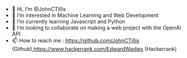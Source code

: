 - 👋 Hi, I’m @JohnCTillis
- 👀 I’m interested in Machine Learning and Web Development
- 🌱 I’m currently learning Javascript and Python
- 💞️ I’m looking to collaborate on making a web project with the OpenAI API 
- 📫 How to reach me : https://github.com/JohnCTillis (Github),https://www.hackerrank.com/EdwardWadies (Hackerrank)

<!---
JohnCTillis/JohnCTillis is a ✨ special ✨ repository because its `README.md` (this file) appears on your GitHub profile.
You can click the Preview link to take a look at your changes.
--->
